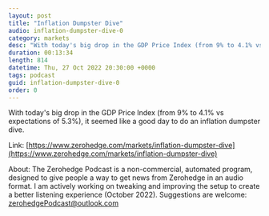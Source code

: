 ```yaml
---
layout: post
title: "Inflation Dumpster Dive"
audio: inflation-dumpster-dive-0
category: markets
desc: "With today's big drop in the GDP Price Index (from 9% to 4.1% vs expectations of 5.3%), it seemed like a good day to do an inflation dumpster dive."
duration: 00:13:34
length: 814
datetime: Thu, 27 Oct 2022 20:30:00 +0000
tags: podcast
guid: inflation-dumpster-dive-0
order: 0
---
```

With today's big drop in the GDP Price Index (from 9% to 4.1% vs expectations of 5.3%), it seemed like a good day to do an inflation dumpster dive.

Link: [https://www.zerohedge.com/markets/inflation-dumpster-dive](https://www.zerohedge.com/markets/inflation-dumpster-dive)

About: The Zerohedge Podcast is a non-commercial, automated program, designed to give people a way to get news from Zerohedge in an audio format.  I am actively working on tweaking and improving the setup to create a better listening experience (October 2022).  Suggestions are welcome: [zerohedgePodcast@outlook.com](mailto:zerohedgePodcast@outlook.com)